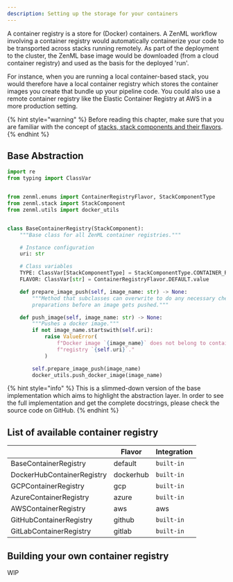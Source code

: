 ```yaml
---
description: Setting up the storage for your containers 
---
```


A container registry is a store for (Docker) containers. A ZenML workflow 
involving a container registry would automatically containerize your code to 
be transported across stacks running remotely. As part of the deployment to the
cluster, the ZenML base image would be downloaded (from a cloud container 
registry) and used as the basis for the deployed 'run'.

For instance, when you are running a local container-based stack, you would 
therefore have a local container registry which stores the container images 
you create that bundle up your pipeline code. You could also use a remote 
container registry like the Elastic Container Registry at AWS in a 
more production setting.

{% hint style="warning" %} 
Before reading this chapter, make sure that you are familiar with the concept of 
[stacks, stack components and their flavors](./introduction.md).  
{% endhint %}

## Base Abstraction

```python
import re
from typing import ClassVar


from zenml.enums import ContainerRegistryFlavor, StackComponentType
from zenml.stack import StackComponent
from zenml.utils import docker_utils


class BaseContainerRegistry(StackComponent):
    """Base class for all ZenML container registries."""

    # Instance configuration
    uri: str

    # Class variables
    TYPE: ClassVar[StackComponentType] = StackComponentType.CONTAINER_REGISTRY
    FLAVOR: ClassVar[str] = ContainerRegistryFlavor.DEFAULT.value

    def prepare_image_push(self, image_name: str) -> None:
        """Method that subclasses can overwrite to do any necessary checks or
        preparations before an image gets pushed."""

    def push_image(self, image_name: str) -> None:
        """Pushes a docker image."""
        if not image_name.startswith(self.uri):
            raise ValueError(
                f"Docker image `{image_name}` does not belong to container "
                f"registry `{self.uri}`."
            )

        self.prepare_image_push(image_name)
        docker_utils.push_docker_image(image_name)

```

{% hint style="info" %}
This is a slimmed-down version of the base implementation which aims to 
highlight the abstraction layer. In order to see the full implementation 
and get the complete docstrings, please check the source code on GitHub.
{% endhint %}

## List of available container registry

|                     | Flavor | Integration |
|---------------------|--------|-------------|
| BaseContainerRegistry | default | `built-in` |
| DockerHubContainerRegistry  | dockerhub  | `built-in`  |
| GCPContainerRegistry     | gcp     | `built-in`         |
| AzureContainerRegistry    | azure    | `built-in`          |
| AWSContainerRegistry    | aws    | aws          |
| GitHubContainerRegistry  | github  | `built-in`        |
| GitLabContainerRegistry  | gitlab  | `built-in`        |

## Building your own container registry

WIP
